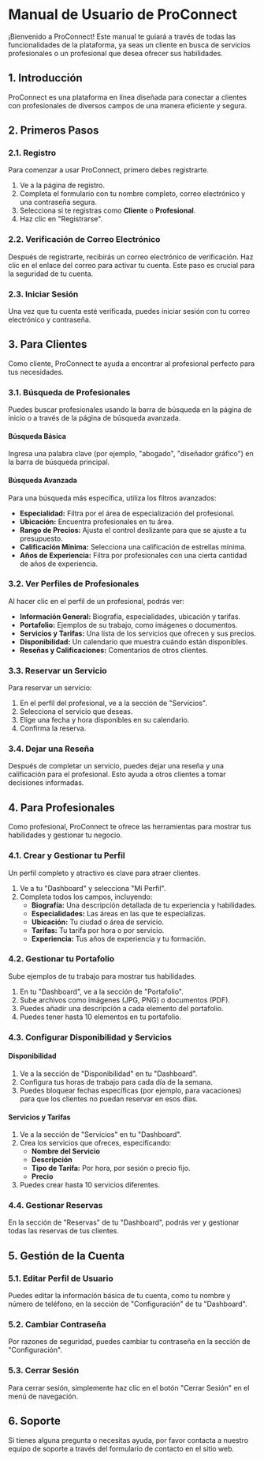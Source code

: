 
# Manual de Usuario de ProConnect

¡Bienvenido a ProConnect! Este manual te guiará a través de todas las funcionalidades de la plataforma, ya seas un cliente en busca de servicios profesionales o un profesional que desea ofrecer sus habilidades.

## 1. Introducción

ProConnect es una plataforma en línea diseñada para conectar a clientes con profesionales de diversos campos de una manera eficiente y segura.

## 2. Primeros Pasos

### 2.1. Registro

Para comenzar a usar ProConnect, primero debes registrarte.

1.  Ve a la página de registro.
2.  Completa el formulario con tu nombre completo, correo electrónico y una contraseña segura.
3.  Selecciona si te registras como **Cliente** o **Profesional**.
4.  Haz clic en "Registrarse".

### 2.2. Verificación de Correo Electrónico

Después de registrarte, recibirás un correo electrónico de verificación. Haz clic en el enlace del correo para activar tu cuenta. Este paso es crucial para la seguridad de tu cuenta.

### 2.3. Iniciar Sesión

Una vez que tu cuenta esté verificada, puedes iniciar sesión con tu correo electrónico y contraseña.

## 3. Para Clientes

Como cliente, ProConnect te ayuda a encontrar al profesional perfecto para tus necesidades.

### 3.1. Búsqueda de Profesionales

Puedes buscar profesionales usando la barra de búsqueda en la página de inicio o a través de la página de búsqueda avanzada.

#### Búsqueda Básica

Ingresa una palabra clave (por ejemplo, "abogado", "diseñador gráfico") en la barra de búsqueda principal.

#### Búsqueda Avanzada

Para una búsqueda más específica, utiliza los filtros avanzados:

*   **Especialidad:** Filtra por el área de especialización del profesional.
*   **Ubicación:** Encuentra profesionales en tu área.
*   **Rango de Precios:** Ajusta el control deslizante para que se ajuste a tu presupuesto.
*   **Calificación Mínima:** Selecciona una calificación de estrellas mínima.
*   **Años de Experiencia:** Filtra por profesionales con una cierta cantidad de años de experiencia.

### 3.2. Ver Perfiles de Profesionales

Al hacer clic en el perfil de un profesional, podrás ver:

*   **Información General:** Biografía, especialidades, ubicación y tarifas.
*   **Portafolio:** Ejemplos de su trabajo, como imágenes o documentos.
*   **Servicios y Tarifas:** Una lista de los servicios que ofrecen y sus precios.
*   **Disponibilidad:** Un calendario que muestra cuándo están disponibles.
*   **Reseñas y Calificaciones:** Comentarios de otros clientes.

### 3.3. Reservar un Servicio

Para reservar un servicio:

1.  En el perfil del profesional, ve a la sección de "Servicios".
2.  Selecciona el servicio que deseas.
3.  Elige una fecha y hora disponibles en su calendario.
4.  Confirma la reserva.

### 3.4. Dejar una Reseña

Después de completar un servicio, puedes dejar una reseña y una calificación para el profesional. Esto ayuda a otros clientes a tomar decisiones informadas.

## 4. Para Profesionales

Como profesional, ProConnect te ofrece las herramientas para mostrar tus habilidades y gestionar tu negocio.

### 4.1. Crear y Gestionar tu Perfil

Un perfil completo y atractivo es clave para atraer clientes.

1.  Ve a tu "Dashboard" y selecciona "Mi Perfil".
2.  Completa todos los campos, incluyendo:
    *   **Biografía:** Una descripción detallada de tu experiencia y habilidades.
    *   **Especialidades:** Las áreas en las que te especializas.
    *   **Ubicación:** Tu ciudad o área de servicio.
    *   **Tarifas:** Tu tarifa por hora o por servicio.
    *   **Experiencia:** Tus años de experiencia y tu formación.

### 4.2. Gestionar tu Portafolio

Sube ejemplos de tu trabajo para mostrar tus habilidades.

1.  En tu "Dashboard", ve a la sección de "Portafolio".
2.  Sube archivos como imágenes (JPG, PNG) o documentos (PDF).
3.  Puedes añadir una descripción a cada elemento del portafolio.
4.  Puedes tener hasta 10 elementos en tu portafolio.

### 4.3. Configurar Disponibilidad y Servicios

#### Disponibilidad

1.  Ve a la sección de "Disponibilidad" en tu "Dashboard".
2.  Configura tus horas de trabajo para cada día de la semana.
3.  Puedes bloquear fechas específicas (por ejemplo, para vacaciones) para que los clientes no puedan reservar en esos días.

#### Servicios y Tarifas

1.  Ve a la sección de "Servicios" en tu "Dashboard".
2.  Crea los servicios que ofreces, especificando:
    *   **Nombre del Servicio**
    *   **Descripción**
    *   **Tipo de Tarifa:** Por hora, por sesión o precio fijo.
    *   **Precio**
3.  Puedes crear hasta 10 servicios diferentes.

### 4.4. Gestionar Reservas

En la sección de "Reservas" de tu "Dashboard", podrás ver y gestionar todas las reservas de tus clientes.

## 5. Gestión de la Cuenta

### 5.1. Editar Perfil de Usuario

Puedes editar la información básica de tu cuenta, como tu nombre y número de teléfono, en la sección de "Configuración" de tu "Dashboard".

### 5.2. Cambiar Contraseña

Por razones de seguridad, puedes cambiar tu contraseña en la sección de "Configuración".

### 5.3. Cerrar Sesión

Para cerrar sesión, simplemente haz clic en el botón "Cerrar Sesión" en el menú de navegación.

## 6. Soporte

Si tienes alguna pregunta o necesitas ayuda, por favor contacta a nuestro equipo de soporte a través del formulario de contacto en el sitio web.

